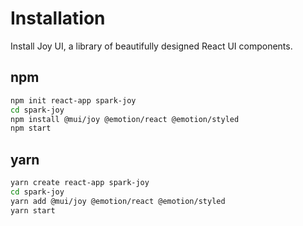 # Installation

<p class="description">Install Joy UI, a library of beautifully designed React UI components.</p>

## npm

```sh
npm init react-app spark-joy
cd spark-joy
npm install @mui/joy @emotion/react @emotion/styled
npm start
```

## yarn

```sh
yarn create react-app spark-joy
cd spark-joy
yarn add @mui/joy @emotion/react @emotion/styled
yarn start
```
